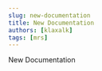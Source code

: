 ```yaml
---
slug: new-documentation
title: New Documentation
authors: [klaxalk]
tags: [mrs]
---
```


New Documentation
